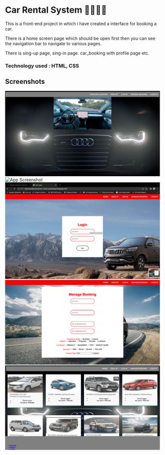 
# Car Rental System 👨🏻‍💻🔥

This is a front-end project in which i have created a interface for booking 
a car. 

There is a home screen page which should be open first then you can see the navigation bar to navigate to
various pages. 

There is sing-up page, sing-in page. car_booking with profile page etc. 




### Technology used : HTML, CSS




## Screenshots 


![App Screenshot](https://github.com/Sanjeev-coder/car-rental-system/blob/master/Screenshot%202022-08-02%20at%206.47.22%20PM.png?raw=true)
![App Screenshot](https://github.com/Sanjeev-coder/car-rental-system/blob/master/Screenshot%202022-08-02%20at%206.47.34%20PM.png?raw=true)
![App Screenshot](https://github.com/Sanjeev-coder/car-rental-system/blob/master/Screenshot%202022-08-02%20at%206.47.40%20PM.png?raw=true)
![App Screenshot](https://github.com/Sanjeev-coder/car-rental-system/blob/master/Screenshot%202022-08-02%20at%206.47.51%20PM.png?raw=true)
![App Screenshot](https://github.com/Sanjeev-coder/car-rental-system/blob/master/Screenshot%202022-08-02%20at%206.48.16%20PM.png?raw=true)
